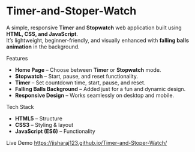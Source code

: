 # Timer-and-Stoper-Watch
A simple, responsive **Timer** and **Stopwatch** web application built using **HTML, CSS, and JavaScript**.  
It’s lightweight, beginner-friendly, and visually enhanced with **falling balls animation** in the background.


Features
- **Home Page** – Choose between **Timer** or **Stopwatch** mode.
- **Stopwatch** – Start, pause, and reset functionality.
- **Timer** – Set countdown time, start, pause, and reset.
- **Falling Balls Background** – Added just for a fun and dynamic design.
- **Responsive Design** – Works seamlessly on desktop and mobile.

Tech Stack
- **HTML5** – Structure
- **CSS3** – Styling & layout
- **JavaScript (ES6)** – Functionality

Live Demo
https://jisharaj123.github.io/Timer-and-Stoper-Watch/
